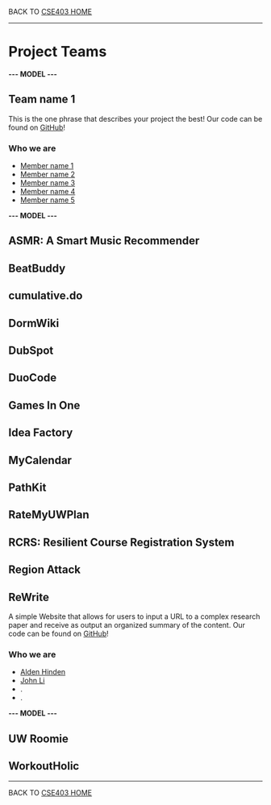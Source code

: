 BACK TO [CSE403 HOME](README.md)

---

# Project Teams

**--- MODEL ---**

## Team name 1

This is the one phrase that describes your project the best!
Our code can be found on [GitHub](https://github.com/username/projectname)!

### Who we are

  - [Member name 1](https://myhomepage.me)
  - [Member name 2](https://myhomepage.me)
  - [Member name 3](https://myhomepage.me)
  - [Member name 4](https://myhomepage.me)
  - [Member name 5](https://myhomepage.me)

**--- MODEL ---**

## ASMR: A Smart Music Recommender	

## BeatBuddy

## cumulative.do

## DormWiki

## DubSpot

## DuoCode

## Games In One

## Idea Factory

## MyCalendar

## PathKit

## RateMyUWPlan

## RCRS: Resilient Course Registration System

## Region Attack

## ReWrite
A simple Website that allows for users to input a URL to a complex research paper and receive as output an organized summary of the content.
Our code can be found on [GitHub](https://github.com/aldenhinden/ReWrite)!

### Who we are

  - [Alden Hinden](https://github.com/aldenhinden/)
  - [John Li](https://github.com/johnli01/)
  - .
  - .

**--- MODEL ---**

## UW Roomie

## WorkoutHolic

---

BACK TO [CSE403 HOME](README.md)
